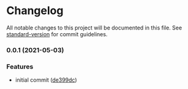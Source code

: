 # Changelog

All notable changes to this project will be documented in this file. See [standard-version](https://github.com/conventional-changelog/standard-version) for commit guidelines.

### 0.0.1 (2021-05-03)


### Features

* initial commit ([de399dc](https://github.com/CatsMiaow/better-nodejs-project/commit/de399dc190a5c8f4c8e30eb4247478b341f34a0f))

